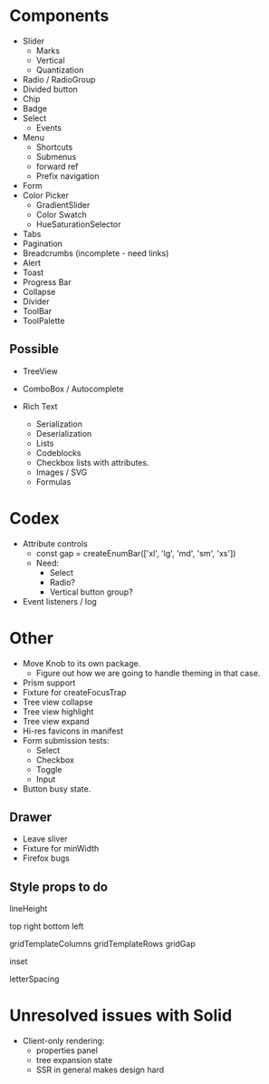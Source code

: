 # Components

* Slider
  * Marks
  * Vertical
  * Quantization
* Radio / RadioGroup
* Divided button
* Chip
* Badge
* Select
  * Events
* Menu
  * Shortcuts
  * Submenus
  * forward ref
  * Prefix navigation
* Form
* Color Picker
  * GradientSlider
  * Color Swatch
  * HueSaturationSelector
* Tabs
* Pagination
* Breadcrumbs (incomplete - need links)
* Alert
* Toast
* Progress Bar
* Collapse
* Divider
* ToolBar
* ToolPalette

## Possible

* TreeView
* ComboBox / Autocomplete

* Rich Text
  * Serialization
  * Deserialization
  * Lists
  * Codeblocks
  * Checkbox lists with attributes.
  * Images / SVG
  * Formulas

# Codex

* Attribute controls
  * const gap = createEnumBar(['xl', 'lg', 'md', 'sm', 'xs'])
  * Need:
    * Select
    * Radio?
    * Vertical button group?
* Event listeners / log

# Other

* Move Knob to its own package.
  * Figure out how we are going to handle theming in that case.
* Prism support
* Fixture for createFocusTrap
* Tree view collapse
* Tree view highlight
* Tree view expand
* Hi-res favicons in manifest
* Form submission tests:
  * Select
  * Checkbox
  * Toggle
  * Input
* Button busy state.

## Drawer

  * Leave sliver
  * Fixture for minWidth
  * Firefox bugs

## Style props to do

lineHeight

top
right
bottom
left

gridTemplateColumns
gridTemplateRows
gridGap

inset

letterSpacing

# Unresolved issues with Solid

* Client-only rendering:
  * properties panel
  * tree expansion state
  * SSR in general makes design hard
